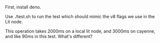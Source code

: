 First, install deno.

Use ./test.sh to run the test which should mimic the v8 flags we use in the Lit node.

This operation takes 2000ms on a local lit node, and 3000ms on cayenne, and like 90ms in this test. What's different?

